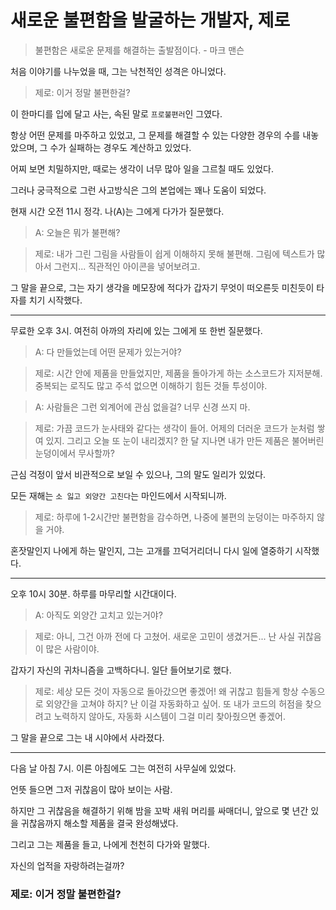 # 새로운 불편함을 발굴하는 개발자, 제로

> 불편함은 새로운 문제를 해결하는 출발점이다. - 마크 맨슨

처음 이야기를 나누었을 때, 그는 낙천적인 성격은 아니었다.

> 제로: 이거 정말 불편한걸?

이 한마디를 입에 달고 사는, 속된 말로 `프로불편러`인 그였다.

항상 어떤 문제를 마주하고 있었고, 그 문제를 해결할 수 있는 다양한 경우의 수를 내놓았으며, 그 수가 실패하는 경우도 계산하고 있었다.

어찌 보면 치밀하지만, 때로는 생각이 너무 많아 일을 그르칠 때도 있었다.

그러나 궁극적으로 그런 사고방식은 그의 본업에는 꽤나 도움이 되었다.

현재 시간 오전 11시 정각. 나(A)는 그에게 다가가 질문했다.

> A: 오늘은 뭐가 불편해?

> 제로: 내가 그린 그림을 사람들이 쉽게 이해하지 못해 불편해. 그림에 텍스트가 많아서 그런지... 직관적인 아이콘을 넣어보려고.

그 말을 끝으로, 그는 자기 생각을 메모장에 적다가 갑자기 무엇이 떠오른듯 미친듯이 타자를 치기 시작했다.

---

무료한 오후 3시. 여전히 아까의 자리에 있는 그에게 또 한번 질문했다.

> A: 다 만들었는데 어떤 문제가 있는거야?

> 제로: 시간 안에 제품을 만들었지만, 제품을 돌아가게 하는 소스코드가 지저분해. 중복되는 로직도 많고 주석 없으면 이해하기 힘든 것들 투성이야.

> A: 사람들은 그런 외계어에 관심 없을걸? 너무 신경 쓰지 마.

> 제로: 가끔 코드가 눈사태와 같다는 생각이 들어. 어제의 더러운 코드가 눈처럼 쌓여 있지. 그리고 오늘 또 눈이 내리겠지? 한 달 지나면 내가 만든 제품은 불어버린 눈덩이에서 무사할까?

근심 걱정이 앞서 비관적으로 보일 수 있으나, 그의 말도 일리가 있었다.

모든 재해는 `소 잃고 외양간 고친다`는 마인드에서 시작되니까.

> 제로: 하루에 1-2시간만 불편함을 감수하면, 나중에 불편의 눈덩이는 마주하지 않을 거야.

혼잣말인지 나에게 하는 말인지, 그는 고개를 끄덕거리더니 다시 일에 열중하기 시작했다.

---

오후 10시 30분. 하루를 마무리할 시간대이다.

> A: 아직도 외양간 고치고 있는거야?

> 제로: 아니, 그건 아까 전에 다 고쳤어. 새로운 고민이 생겼거든... 난 사실 귀찮음이 많은 사람이야.

갑자기 자신의 귀차니즘을 고백하다니. 일단 들어보기로 했다.

> 제로: 세상 모든 것이 자동으로 돌아갔으면 좋겠어! 왜 귀찮고 힘들게 항상 수동으로 외양간을 고쳐야 하지? 난 이걸 자동화하고 싶어. 또 내가 코드의 허점을 찾으려고 노력하지 않아도, 자동화 시스템이 그걸 미리 찾아줬으면 좋겠어.

그 말을 끝으로 그는 내 시야에서 사라졌다.

---

다음 날 아침 7시. 이른 아침에도 그는 여전히 사무실에 있었다.

언뜻 들으면 그저 귀찮음이 많아 보이는 사람.

하지만 그 귀찮음을 해결하기 위해 밤을 꼬박 새워 머리를 싸매더니, 앞으로 몇 년간 있을 귀찮음까지 해소할 제품을 결국 완성해냈다.

그리고 그는 제품을 들고, 나에게 천천히 다가와 말했다.

자신의 업적을 자랑하려는걸까?

### 제로: 이거 정말 불편한걸?
